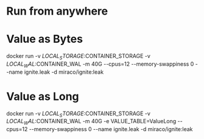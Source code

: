 # Run from anywhere

# Value as Bytes
docker run -v $LOCAL_STORAGE:$CONTAINER_STORAGE -v $LOCAL_WAL:$CONTAINER_WAL -m 40G --cpus=12 --memory-swappiness 0 --name ignite.leak -d miraco/ignite:leak

# Value as Long
docker run -v $LOCAL_STORAGE:$CONTAINER_STORAGE  -v $LOCAL_WAL:$CONTAINER_WAL -m 40G -e VALUE_TABLE=ValueLong --cpus=12 --memory-swappiness 0 --name ignite.leak -d miraco/ignite:leak